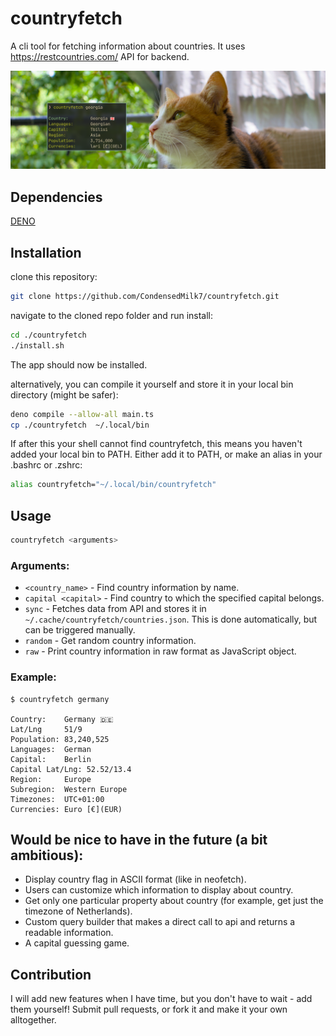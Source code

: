 # countryfetch

A cli tool for fetching information about countries. It uses https://restcountries.com/ API for backend.

![](./images/countryfetch.png)

## Dependencies

[DENO](https://deno.land/)

## Installation

clone this repository:

```bash
git clone https://github.com/CondensedMilk7/countryfetch.git
```

navigate to the cloned repo folder and run install:

```bash
cd ./countryfetch
./install.sh
```

The app should now be installed.

alternatively, you can compile it yourself and store it in your local bin directory (might be safer):

```bash
deno compile --allow-all main.ts
cp ./countryfetch  ~/.local/bin
```

If after this your shell cannot find countryfetch, this means you haven't added your local bin to PATH. Either add it to PATH, or make an alias in your .bashrc or .zshrc:

```bash
alias countryfetch="~/.local/bin/countryfetch"
```

## Usage

```bash
countryfetch <arguments>
```

### Arguments:

- `<country_name>` - Find country information by name.
- `capital <capital>` - Find country to which the specified capital belongs.
- `sync` - Fetches data from API and stores it in `~/.cache/countryfetch/countries.json`. This is done automatically, but can be triggered manually.
- `random` - Get random country information.
- `raw` - Print country information in raw format as JavaScript object.

### Example:

```
$ countryfetch germany

Country:	Germany 🇩🇪
Lat/Lng		51/9
Population:	83,240,525
Languages:	German
Capital:	Berlin
Capital Lat/Lng: 52.52/13.4
Region:		Europe
Subregion:	Western Europe
Timezones:	UTC+01:00
Currencies:	Euro [€](EUR)

```

## Would be nice to have in the future (a bit ambitious):

- Display country flag in ASCII format (like in neofetch).
- Users can customize which information to display about country.
- Get only one particular property about country (for example, get just the timezone of Netherlands).
- Custom query builder that makes a direct call to api and returns a readable information.
- A capital guessing game.

## Contribution

I will add new features when I have time, but you don't have to wait - add them yourself! Submit pull requests, or fork it and make it your own alltogether.
